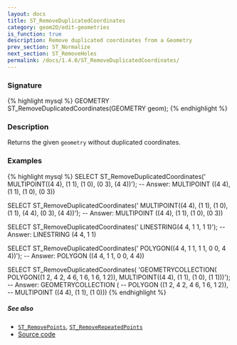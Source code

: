 ```yaml
---
layout: docs
title: ST_RemoveDuplicatedCoordinates
category: geom2D/edit-geometries
is_function: true
description: Remove duplicated coordinates from a Geometry
prev_section: ST_Normalize
next_section: ST_RemoveHoles
permalink: /docs/1.4.0/ST_RemoveDuplicatedCoordinates/
---
```


### Signature

{% highlight mysql %}
GEOMETRY ST_RemoveDuplicatedCoordinates(GEOMETRY geom);
{% endhighlight %}

### Description

Returns the given `geometry` without duplicated coordinates.

### Examples

{% highlight mysql %}
SELECT ST_RemoveDuplicatedCoordinates('
             MULTIPOINT((4 4), (1 1), (1 0), (0 3), (4 4))');
-- Answer:   MULTIPOINT ((4 4), (1 1), (1 0), (0 3)) 

SELECT ST_RemoveDuplicatedCoordinates('
             MULTIPOINT((4 4), (1 1), (1 0), (1 1), (4 4), (0 3), (4 4))');
-- Answer:   MULTIPOINT ((4 4), (1 1), (1 0), (0 3))

SELECT ST_RemoveDuplicatedCoordinates('
             LINESTRING(4 4, 1 1, 1 1)');
-- Answer:   LINESTRING (4 4, 1 1)  

SELECT ST_RemoveDuplicatedCoordinates('
             POLYGON((4 4, 1 1, 1 1, 0 0, 4 4))');
-- Answer:   POLYGON ((4 4, 1 1, 0 0, 4 4)) 

SELECT ST_RemoveDuplicatedCoordinates(
        'GEOMETRYCOLLECTION(
             POLYGON((1 2, 4 2, 4 6, 1 6, 1 6, 1 2)),
             MULTIPOINT((4 4), (1 1), (1 0), (1 1)))');
-- Answer: GEOMETRYCOLLECTION (
--           POLYGON ((1 2, 4 2, 4 6, 1 6, 1 2)), 
--           MULTIPOINT ((4 4), (1 1), (1 0))) 
{% endhighlight %}

##### See also

* [`ST_RemovePoints`](../ST_RemovePoints), [`ST_RemoveRepeatedPoints`](../ST_RemoveRepeatedPoints)
* <a href="https://github.com/orbisgis/h2gis/blob/master/h2gis-functions/src/main/java/org/h2gis/functions/spatial/edit/ST_RemoveDuplicatedCoordinates.java" target="_blank">Source code</a>
